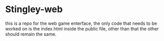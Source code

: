# Stingley-web

this is a repo for the web game enterface, the only code that needs to be worked on is the index.html inside the public file, other than that the other should remain the same.
